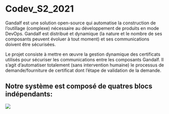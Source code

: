 # Codev_S2_2021

<p>
Gandalf est une solution open-source qui automatise la construction de l’outillage (complexe) nécessaire au développement de produits en mode DevOps.
Gandalf est distribué et dynamique (la nature et le nombre de ses composants
peuvent évoluer à tout moment) et ses communications doivent être sécurisées.</p>

<p>Le projet consiste à mettre en œuvre la gestion dynamique des certificats
utilisés pour sécuriser les communications entre les composants Gandalf.
Il s’agit d’automatiser totalement (sans intervention humaine) le processus
de demande/fourniture de certificat dont l’étape de validation de la demande.</p>

<h2> Notre système est composé de quatres blocs indépendants: </h2>

<img src="https://user-images.githubusercontent.com/83370247/121272276-d5710b00-c8c5-11eb-9431-8b42bf91d241.png" >

